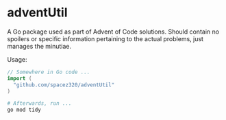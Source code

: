 adventUtil
==========

A Go package used as part of Advent of Code solutions. Should contain no
spoilers or specific information pertaining to the actual problems, just
manages the minutiae.

Usage:

```go
// Somewhere in Go code ...
import (
  "github.com/spacez320/adventUtil"
)
```

```sh
# Afterwards, run ...
go mod tidy
```
